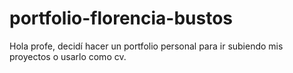 # portfolio-florencia-bustos
Hola profe, decidí hacer un portfolio personal para ir subiendo mis proyectos o usarlo como cv. 